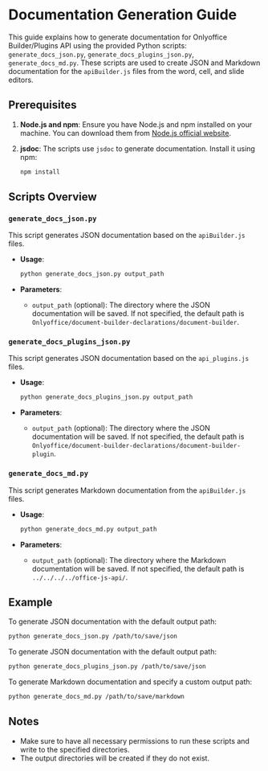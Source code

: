
# Documentation Generation Guide

This guide explains how to generate documentation for Onlyoffice Builder/Plugins API using the provided Python scripts: `generate_docs_json.py`, `generate_docs_plugins_json.py`, `generate_docs_md.py`. These scripts are used to create JSON and Markdown documentation for the `apiBuilder.js` files from the word, cell, and slide editors.

## Prerequisites

1. **Node.js and npm**: Ensure you have Node.js and npm installed on your machine. You can download them from [Node.js official website](https://nodejs.org/).

2. **jsdoc**: The scripts use `jsdoc` to generate documentation. Install it using npm:
   ```bash
   npm install
   ```

## Scripts Overview

### `generate_docs_json.py`

This script generates JSON documentation based on the `apiBuilder.js` files.

- **Usage**:
  ```bash
  python generate_docs_json.py output_path
  ```

- **Parameters**:
  - `output_path` (optional): The directory where the JSON documentation will be saved. If not specified, the default path is `Onlyoffice/document-builder-declarations/document-builder`.

### `generate_docs_plugins_json.py`

This script generates JSON documentation based on the `api_plugins.js` files.

- **Usage**:
  ```bash
  python generate_docs_plugins_json.py output_path
  ```

- **Parameters**:
  - `output_path` (optional): The directory where the JSON documentation will be saved. If not specified, the default path is `Onlyoffice/document-builder-declarations/document-builder-plugin`.

### `generate_docs_md.py`

This script generates Markdown documentation from the `apiBuilder.js` files.

- **Usage**:
  ```bash
  python generate_docs_md.py output_path
  ```

- **Parameters**:
  - `output_path` (optional): The directory where the Markdown documentation will be saved. If not specified, the default path is `../../../../office-js-api/`.

## Example

To generate JSON documentation with the default output path:
```bash
python generate_docs_json.py /path/to/save/json
```

To generate JSON documentation with the default output path:
```bash
python generate_docs_plugins_json.py /path/to/save/json
```

To generate Markdown documentation and specify a custom output path:
```bash
python generate_docs_md.py /path/to/save/markdown
```

## Notes

- Make sure to have all necessary permissions to run these scripts and write to the specified directories.
- The output directories will be created if they do not exist.

